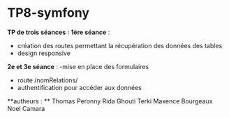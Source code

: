 # TP8-symfony

__**TP de trois séances :**__
**1ère séance** :
- création des routes permettant la récupération des données des tables
- design responsive

**2e et 3e séance** :
-mise en place des formulaires
- route /nomRelations/
- authentification pour accéder aux données


**autheurs : **
Thomas Peronny
Rida Ghouti Terki
Maxence Bourgeaux
Noel Camara